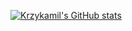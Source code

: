[![Krzykamil's GitHub stats](https://github-readme-stats.vercel.app/api?username=krzykamil)](https://github.com/krzykamil/github-readme-stats)
